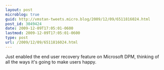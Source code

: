 ```yaml
---
layout: post
microblog: true
guid: http://vmstan-tweets.micro.blog/2009/12/09/6511816024.html
post_id: 3049424
date: 2009-12-09T17:05:01-0600
lastmod: 2009-12-09T17:05:01-0600
type: post
url: /2009/12/09/6511816024.html
---
```

Just enabled the end user recovery feature on Microsoft DPM, thinking of all the ways it's going to make users happy.

